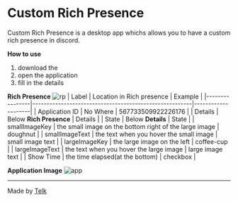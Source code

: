 Custom Rich Presence
=================

Custom Rich Presence is a desktop app whichs allows you to have a custom rich presence in discord.

__How to use__
1. download the 
2. open the application
3. fill in the details

__Rich Presence__
![rp](https://cdn.discordapp.com/attachments/560317461703163904/567735398491488267/unknown.png)
| Label          | Location in Rich presence                              | Example            |
|----------------|--------------------------------------------------------|--------------------|
| Application ID | No Where                                               | 567733509922226176 |
| Details        | Below **Rich Presence**                                | Details            |
| State          | Below **Details**                                      | State              |
| smallImageKey  | the small image on the bottom right of the large image | doughnut           |
| smallImageText | the text when you hover the small image                | small image text   |
| largeImageKey  | the large image on the left                            | coffee-cup         |
| largeImageText | the text when you hover the large image                | large image text   |
| Show Time      | the time elapsed(at the bottom)                        | checkbox           |

__Application Image__
![app](https://cdn.discordapp.com/attachments/560317461703163904/567737632323403832/unknown.png)


-----
Made by [Telk](https://github.com/telkenes)



